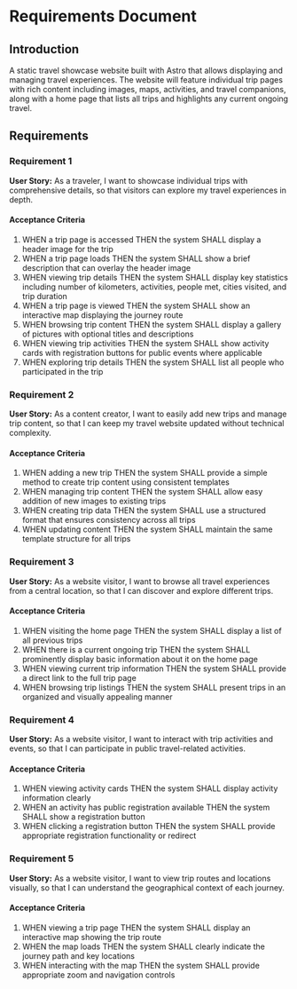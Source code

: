 # Requirements Document

## Introduction

A static travel showcase website built with Astro that allows displaying and managing travel experiences. The website will feature individual trip pages with rich content including images, maps, activities, and travel companions, along with a home page that lists all trips and highlights any current ongoing travel.

## Requirements

### Requirement 1

**User Story:** As a traveler, I want to showcase individual trips with comprehensive details, so that visitors can explore my travel experiences in depth.

#### Acceptance Criteria

1. WHEN a trip page is accessed THEN the system SHALL display a header image for the trip
2. WHEN a trip page loads THEN the system SHALL show a brief description that can overlay the header image
3. WHEN viewing trip details THEN the system SHALL display key statistics including number of kilometers, activities, people met, cities visited, and trip duration
4. WHEN a trip page is viewed THEN the system SHALL show an interactive map displaying the journey route
5. WHEN browsing trip content THEN the system SHALL display a gallery of pictures with optional titles and descriptions
6. WHEN viewing trip activities THEN the system SHALL show activity cards with registration buttons for public events where applicable
7. WHEN exploring trip details THEN the system SHALL list all people who participated in the trip

### Requirement 2

**User Story:** As a content creator, I want to easily add new trips and manage trip content, so that I can keep my travel website updated without technical complexity.

#### Acceptance Criteria

1. WHEN adding a new trip THEN the system SHALL provide a simple method to create trip content using consistent templates
2. WHEN managing trip content THEN the system SHALL allow easy addition of new images to existing trips
3. WHEN creating trip data THEN the system SHALL use a structured format that ensures consistency across all trips
4. WHEN updating content THEN the system SHALL maintain the same template structure for all trips

### Requirement 3

**User Story:** As a website visitor, I want to browse all travel experiences from a central location, so that I can discover and explore different trips.

#### Acceptance Criteria

1. WHEN visiting the home page THEN the system SHALL display a list of all previous trips
2. WHEN there is a current ongoing trip THEN the system SHALL prominently display basic information about it on the home page
3. WHEN viewing current trip information THEN the system SHALL provide a direct link to the full trip page
4. WHEN browsing trip listings THEN the system SHALL present trips in an organized and visually appealing manner

### Requirement 4

**User Story:** As a website visitor, I want to interact with trip activities and events, so that I can participate in public travel-related activities.

#### Acceptance Criteria

1. WHEN viewing activity cards THEN the system SHALL display activity information clearly
2. WHEN an activity has public registration available THEN the system SHALL show a registration button
3. WHEN clicking a registration button THEN the system SHALL provide appropriate registration functionality or redirect

### Requirement 5

**User Story:** As a website visitor, I want to view trip routes and locations visually, so that I can understand the geographical context of each journey.

#### Acceptance Criteria

1. WHEN viewing a trip page THEN the system SHALL display an interactive map showing the trip route
2. WHEN the map loads THEN the system SHALL clearly indicate the journey path and key locations
3. WHEN interacting with the map THEN the system SHALL provide appropriate zoom and navigation controls